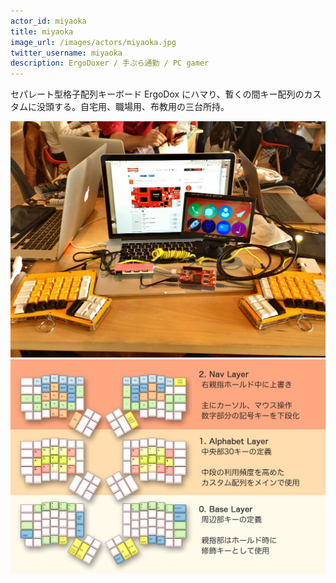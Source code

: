 ```yaml
---
actor_id: miyaoka
title: miyaoka
image_url: /images/actors/miyaoka.jpg
twitter_username: miyaoka
description: ErgoDoxer / 手ぶら通勤 / PC gamer
---
```


セパレート型格子配列キーボード ErgoDox にハマり、暫くの間キー配列のカスタムに没頭する。自宅用、職場用、布教用の三台所持。

<img src="/images/actors/miyaoka/ergo_chirimen.jpg">
<img src="/images/actors/miyaoka/ergo_layout.jpg">
